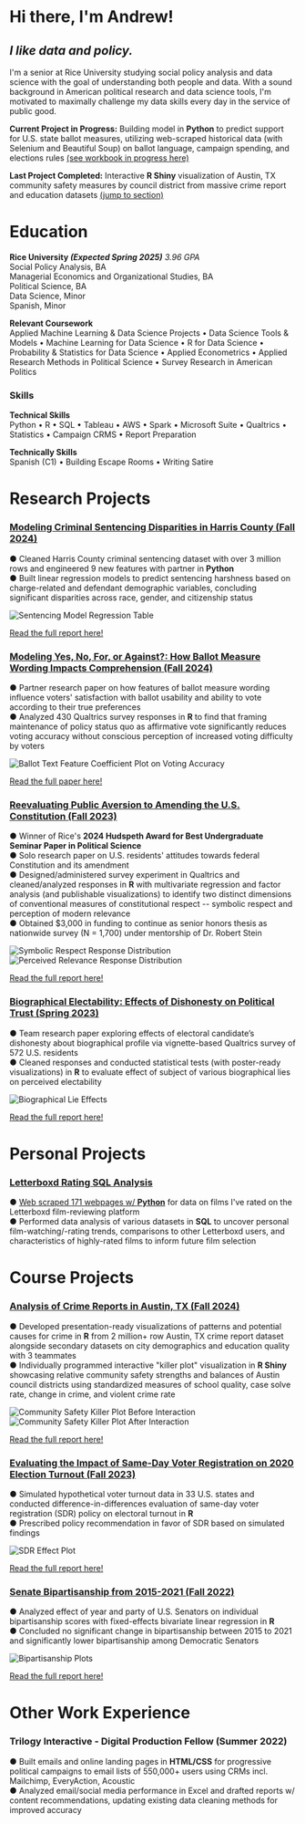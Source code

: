 <h1 id="hi-there-i-m-andrew-">Hi there, I&#39;m Andrew!</h1>
<h2 id="_i-like-data-and-policy-_"><em>I like data and policy.</em></h2>
<p>I&#39;m a senior at Rice University studying social policy analysis and data science with the goal of understanding both people and data. With a sound background in American political research and data science tools, I&#39;m motivated to maximally challenge my data skills every day in the service of public good.</p>
<p><strong>Current Project in Progress:</strong> Building model in <strong>Python</strong> to predict support for U.S. state ballot measures, utilizing web-scraped historical data (with Selenium and Beautiful Soup) on ballot language, campaign spending, and elections rules <a href = "https://github.com/andrewdkim7/portfolio/blob/ede4ac09c50ae55d132fe835aba6ac7b22614488/Python/BallotMeasures.ipynb">(see workbook in progress here)</a></p>
<p><strong>Last Project Completed:</strong> Interactive <strong>R Shiny</strong> visualization of Austin, TX community safety measures by council district from massive crime report and education datasets <a href="#austin-crime-killer-plot">(jump to section)</a>
</p>

<h1 id="education">Education</h1>
<p><strong>Rice University <em>(Expected Spring 2025)</em></strong> <em>3.96 GPA</em><br>Social Policy Analysis, BA<br>Managerial Economics and Organizational Studies, BA<br>Political Science, BA<br>Data Science, Minor<br>Spanish, Minor</p>
<p><strong>Relevant Coursework</strong><br>Applied Machine Learning &amp; Data Science Projects • Data Science Tools &amp; Models • Machine Learning for Data Science • R for Data Science • Probability &amp; Statistics for Data Science • Applied Econometrics • Applied Research Methods in Political Science • Survey Research in American Politics</p>

<h3 id="skills">Skills</h3>
<p><strong>Technical Skills</strong><br>Python • R • SQL • Tableau • AWS • Spark • Microsoft Suite • Qualtrics • Statistics • Campaign CRMS • Report Preparation</p>
<p><strong>Technically Skills</strong><br>Spanish (C1) • Building Escape Rooms • Writing Satire</p>
<h1 id="research-projects">Research Projects</h1>

<h3><ins><a href="https://github.com/andrewdkim7/portfolio/blob/c9c80964b6e76da36698f11e5223ddd547a8a16c/Python/HarrisCountySentencingDisparities.ipynb">Modeling Criminal Sentencing Disparities in Harris County (Fall 2024)</a></ins></h3>
<p>● Cleaned Harris County criminal sentencing dataset with over 3 million rows and engineered 9 new features with partner in <strong>Python</strong><br>● Built linear regression models to predict sentencing harshness based on charge-related and defendant demographic variables, concluding significant disparities across race, gender, and citizenship status</p>
<p><img src="Python/visuals/sentencingmodel.png" alt="Sentencing Model Regression Table"></p>
<p><a href="https://github.com/andrewdkim7/portfolio/blob/d0d914f15675c3e0667fd6fec48937bac034305e/Python/reports/HarrisCountySentencingDisparities_Report.pdf">Read the full report here!</a></p>

<h3><ins><a href="https://github.com/andrewdkim7/portfolio/blob/db5fefb0dbe764c7b24950026d044f661b549b79/R/YesNoForOrAgainst.R">Modeling Yes, No, For, or Against?: How Ballot Measure Wording Impacts Comprehension (Fall 2024)</a></ins></h3>
<p>● Partner research paper on how features of ballot measure wording influence voters' satisfaction with ballot usability and ability to vote according to their true preferences<br>● Analyzed 430 Qualtrics survey responses in <strong>R</strong> to find that framing maintenance of policy status quo as affirmative vote significantly reduces voting accuracy without conscious perception of increased voting difficulty by voters</p>
<p><img src="R/visuals/ballottextplot.png" alt="Ballot Text Feature Coefficient Plot on Voting Accuracy"></p>
<p><a href="https://github.com/andrewdkim7/portfolio/blob/db5fefb0dbe764c7b24950026d044f661b549b79/R/reports/YesNoForOrAgainst_Paper.pdf">Read the full paper here!</a></p>

<h3 id="-ins-reevaluating-public-aversion-to-amending-the-u-s-constitution-fall-2023-https-github-com-andrewdkim7-portfolio-blob-0b1638012aded0788e97b806b80f5b479bd09e67-r-constitutionalveneration-r-ins-"><ins><a href="https://github.com/andrewdkim7/portfolio/blob/0b1638012aded0788e97b806b80f5b479bd09e67/R/ConstitutionalVeneration.R">Reevaluating Public Aversion to Amending the U.S. Constitution (Fall 2023)</a></ins></h3>
<p>● Winner of Rice&#39;s <strong>2024 Hudspeth Award for Best Undergraduate Seminar Paper in Political Science</strong><br>● Solo research paper on U.S. residents&#39; attitudes towards federal Constitution and its amendment<br>● Designed/administered survey experiment in Qualtrics and cleaned/analyzed responses in <strong>R</strong> with multivariate regression and factor analysis (and publishable visualizations) to identify two distinct dimensions of conventional measures of constitutional respect -- symbolic respect and perception of modern relevance<br>● Obtained $3,000 in funding to continue as senior honors thesis as nationwide survey (N = 1,700) under mentorship of Dr. Robert Stein</p>
<p><img src="R/visuals/symdistribution.png" alt="Symbolic Respect Response Distribution"> <img src="R/visuals/reldistribution.png" alt="Perceived Relevance Response Distribution"></p>
<p><a href="https://github.com/andrewdkim7/portfolio/blob/e3f20c15e5b40f1f4230b06223b50b86533837e4/R/reports/VenerationvsRespect_Paper.pdf">Read the full report here!</a></p>

<h3 id="-ins-biographical-electability-effects-of-dishonesty-on-political-trust-spring-2023-https-github-com-andrewdkim7-portfolio-blob-0b1638012aded0788e97b806b80f5b479bd09e67-r-biographicalelectability-r-ins-"><ins><a href="https://github.com/andrewdkim7/portfolio/blob/0b1638012aded0788e97b806b80f5b479bd09e67/R/BiographicalElectability.R">Biographical Electability: Effects of Dishonesty on Political Trust (Spring 2023)</a></ins></h3>
<p>● Team research paper exploring effects of electoral candidate’s dishonesty about biographical profile via vignette-based Qualtrics survey of 572 U.S. residents<br>● Cleaned responses and conducted statistical tests (with poster-ready visualizations) in <strong>R</strong> to evaluate effect of subject of various biographical lies on perceived electability</p>
<p><img src="R/visuals/lieeffects.png" alt="Biographical Lie Effects"></p>
<p><a href="https://github.com/andrewdkim7/portfolio/blob/e3f20c15e5b40f1f4230b06223b50b86533837e4/R/reports/BiographicalElectability_Paper.pdf">Read the full report here!</a></p>

<h1 id="personal-projects">Personal Projects</h1>
<h3 id="-ins-letterboxd-rating-sql-analysis-https-github-com-andrewdkim7-portfolio-blob-9bcb718f42cb266c311dd58f5524542c09d8f5f5-sql-letterboxdsqlanalysis-ipynb-ins-"><ins><a href="https://github.com/andrewdkim7/portfolio/blob/9bcb718f42cb266c311dd58f5524542c09d8f5f5/SQL/LetterboxdSQLAnalysis.ipynb">Letterboxd Rating SQL Analysis</a></ins></h3>
<p>● <a href="https://github.com/andrewdkim7/portfolio/blob/a05bb65137b8a8b66fde1b6f4b77d5cfbe7d76e9/Python/LetterboxdWebScraping.ipynb">Web scraped 171 webpages w/ <strong>Python</strong></a> for data on films I&#39;ve rated on the Letterboxd film-reviewing platform<br>● Performed data analysis of various datasets in <strong>SQL</strong> to uncover personal film-watching/-rating trends, comparisons to other Letterboxd users, and characteristics of highly-rated films to inform future film selection</p>

<h1 id="course-projects">Course Projects</h1>
<h3 id="austin-crime-killer-plot"><ins><a href="https://github.com/andrewdkim7/portfolio/blob/a67c739819433d2b7395701ddb4e2cbd4be61f0b/R/AustinCrimeKillerPlot.qmd">Analysis of Crime Reports in Austin, TX (Fall 2024)</a></ins></h3>
<p>● Developed presentation-ready visualizations of patterns and potential causes for crime in <strong>R</strong> from 2 million+ row Austin, TX crime report dataset alongside secondary datasets on city demographics and education quality with 3 teammates<br>● Individually programmed interactive "killer plot" visualization in <strong>R Shiny</strong> showcasing relative community safety strengths and balances of Austin council districts using standardized measures of school quality, case solve rate, change in crime, and violent crime rate</p>
<p><img src="R/visuals/killerplot1.png" alt="Community Safety Killer Plot Before Interaction"><img src="R/visuals/killerplot2.png" alt="Community Safety Killer Plot After Interaction"></p>
<p><a href="https://github.com/andrewdkim7/portfolio/blob/a67c739819433d2b7395701ddb4e2cbd4be61f0b/R/reports/AustinCrime_Report.pdf">Read the full report here!</a></p>

<h3 id="-ins-evaluating-the-impact-of-same-day-voter-registration-on-2020-election-turnout-fall-2023-https-github-com-andrewdkim7-portfolio-blob-0b1638012aded0788e97b806b80f5b479bd09e67-r-samedayvoterregistration-r-ins-"><ins><a href="https://github.com/andrewdkim7/portfolio/blob/0b1638012aded0788e97b806b80f5b479bd09e67/R/SameDayVoterRegistration.R">Evaluating the Impact of Same-Day Voter Registration on 2020 Election Turnout (Fall 2023)</a></ins></h3>
<p>● Simulated hypothetical voter turnout data in 33 U.S. states and conducted difference-in-differences evaluation of same-day voter registration (SDR) policy on electoral turnout in <strong>R</strong><br>● Prescribed policy recommendation in favor of SDR based on simulated findings</p>
<p><img src="R/visuals/sdrplot.png" alt="SDR Effect Plot"></p>
<p><a href="https://github.com/andrewdkim7/portfolio/blob/056db44863de5a0b2b8ffa619c41183142f2d37b/R/reports/SameDayRegistration_Report.pdf">Read the full report here!</a></p>

<h3 id="-ins-senate-bipartisanship-from-2015-2021-fall-2022-https-github-com-andrewdkim7-portfolio-blob-0b1638012aded0788e97b806b80f5b479bd09e67-r-senatebipartisanship-r-ins-"><ins><a href="https://github.com/andrewdkim7/portfolio/blob/0b1638012aded0788e97b806b80f5b479bd09e67/R/SenateBipartisanship.R">Senate Bipartisanship from 2015-2021 (Fall 2022)</a></ins></h3>
<p>● Analyzed effect of year and party of U.S. Senators on individual bipartisanship scores with fixed-effects bivariate linear regression in <strong>R</strong><br>● Concluded no significant change in bipartisanship between 2015 to 2021 and significantly lower bipartisanship among Democratic Senators</p>
<p><img src="R/visuals/bipartisan.png" alt="Bipartisanship Plots"></p>
<p><a href="https://github.com/andrewdkim7/portfolio/blob/056db44863de5a0b2b8ffa619c41183142f2d37b/R/reports/SenateBipartisanship_Writeup.pdf">Read the full report here!</a></p>

<h1 id="other-work-experience">Other Work Experience</h1>
<h3 id="trilogy-interactive-digital-production-fellow-summer-2022-">Trilogy Interactive - Digital Production Fellow (Summer 2022)</h3>
<p>● Built emails and online landing pages in <strong>HTML/CSS</strong> for progressive political campaigns to email lists of 550,000+ users using CRMs incl. Mailchimp, EveryAction, Acoustic<br>● Analyzed email/social media performance in Excel and drafted reports w/ content recommendations, updating existing data cleaning methods for improved accuracy</p>
